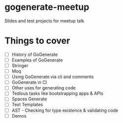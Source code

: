 # gogenerate-meetup
Slides and test projects for meetup talk

# Things to cover

- [ ] History of GoGenerate
- [ ] Examples of GoGenerate
- [ ] Stringer
- [ ] Moq
- [ ] Using GoGenerate via cli and comments
- [ ] GoGenerate in CI
- [ ] Other uses for generating code
- [ ] Tedious tasks like bootstrapping apps & APIs
- [ ] Spaces Generate
- [ ] Text Templates
- [ ] AST - Checking for type existence & validating code
- [ ] Demos
